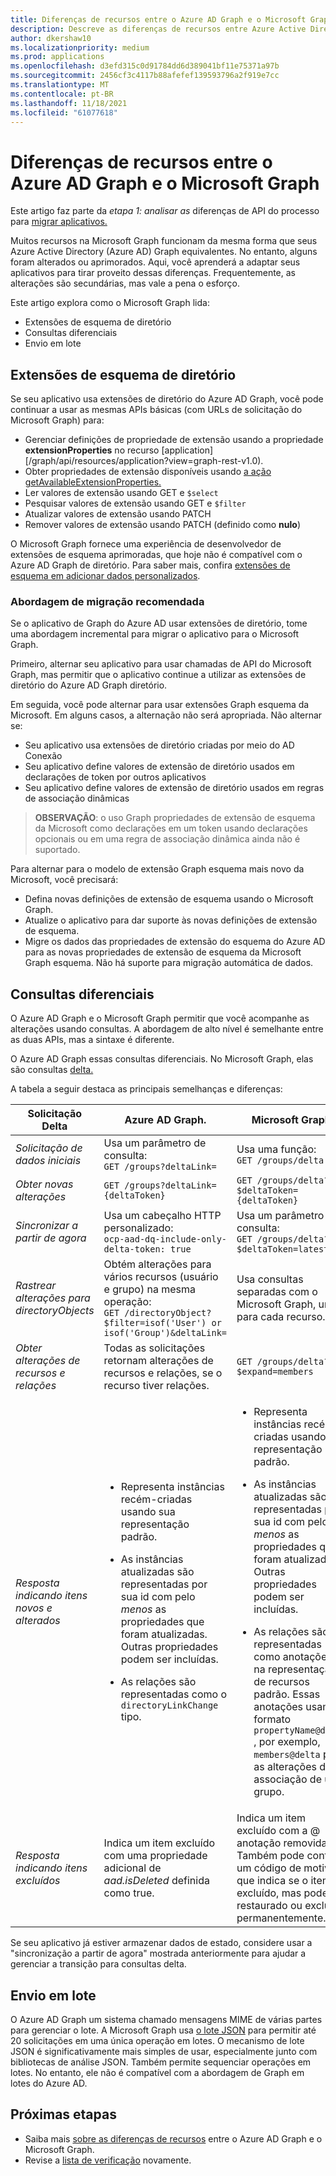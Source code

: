 ```yaml
---
title: Diferenças de recursos entre o Azure AD Graph e o Microsoft Graph
description: Descreve as diferenças de recursos entre Azure Active Directory (Azure AD) Graph API e a API do Microsoft Graph, para ajudar você a migrar aplicativos de forma rápida e fácil.
author: dkershaw10
ms.localizationpriority: medium
ms.prod: applications
ms.openlocfilehash: d3efd315c0d91784dd6d389041bf11e75371a97b
ms.sourcegitcommit: 2456cf3c4117b88afefef139593796a2f919e7cc
ms.translationtype: MT
ms.contentlocale: pt-BR
ms.lasthandoff: 11/18/2021
ms.locfileid: "61077618"
---
```

# <a name="feature-differences-between-azure-ad-graph-and-microsoft-graph"></a>Diferenças de recursos entre o Azure AD Graph e o Microsoft Graph

Este artigo faz parte da *etapa 1: analisar as* diferenças de API do processo para [migrar aplicativos.](migrate-azure-ad-graph-planning-checklist.md)

Muitos recursos na Microsoft Graph funcionam da mesma forma que seus Azure Active Directory (Azure AD) Graph equivalentes. No entanto, alguns foram alterados ou aprimorados. Aqui, você aprenderá a adaptar seus aplicativos para tirar proveito dessas diferenças.  Frequentemente, as alterações são secundárias, mas vale a pena o esforço.

Este artigo explora como o Microsoft Graph lida:

- Extensões de esquema de diretório
- Consultas diferenciais
- Envio em lote

## <a name="directory-schema-extensions"></a>Extensões de esquema de diretório

Se seu aplicativo usa extensões de diretório do Azure AD Graph, você pode continuar a usar as mesmas APIs básicas (com URLs de solicitação do Microsoft Graph) para:

- Gerenciar definições de propriedade de extensão usando a propriedade **extensionProperties** no recurso [application][/graph/api/resources/application?view=graph-rest-v1.0).
- Obter propriedades de extensão disponíveis usando [a ação getAvailableExtensionProperties.](/graph/api/directoryobject-getavailableextensionproperties)
- Ler valores de extensão usando GET e `$select`
- Pesquisar valores de extensão usando GET e `$filter`
- Atualizar valores de extensão usando PATCH
- Remover valores de extensão usando PATCH (definido como **nulo**)

O Microsoft Graph fornece uma experiência de desenvolvedor de extensões de esquema aprimoradas, que hoje não é compatível com o Azure AD Graph de diretório. Para saber mais, confira [extensões de esquema em adicionar dados personalizados](./extensibility-overview.md#schema-extensions).

### <a name="recommended-migration-approach"></a>Abordagem de migração recomendada

Se o aplicativo de Graph do Azure AD usar extensões de diretório, tome uma abordagem incremental para migrar o aplicativo para o Microsoft Graph.

Primeiro, alternar seu aplicativo para usar chamadas de API do Microsoft Graph, mas permitir que o aplicativo continue a utilizar as extensões de diretório do Azure AD Graph diretório.

Em seguida, você pode alternar para usar extensões Graph esquema da Microsoft. Em alguns casos, a alternação não será apropriada. Não alternar se:

- Seu aplicativo usa extensões de diretório criadas por meio do AD Conexão
- Seu aplicativo define valores de extensão de diretório usados em declarações de token por outros aplicativos
- Seu aplicativo define valores de extensão de diretório usados em regras de associação dinâmicas 

>**OBSERVAÇÃO**: o uso Graph propriedades de extensão de esquema da Microsoft como declarações em um token usando declarações opcionais ou em uma regra de associação dinâmica ainda não é suportado.

Para alternar para o modelo de extensão Graph esquema mais novo da Microsoft, você precisará:

- Defina novas definições de extensão de esquema usando o Microsoft Graph.
- Atualize o aplicativo para dar suporte às novas definições de extensão de esquema.
- Migre os dados das propriedades de extensão do esquema do Azure AD para as novas propriedades de extensão de esquema da Microsoft Graph esquema.  Não há suporte para migração automática de dados.

## <a name="differential-queries"></a>Consultas diferenciais

O Azure AD Graph e o Microsoft Graph permitir que você acompanhe as alterações usando consultas.  A abordagem de alto nível é semelhante entre as duas APIs, mas a sintaxe é diferente.

O Azure AD Graph essas consultas diferenciais.  No Microsoft Graph, elas são consultas [delta.](./delta-query-overview.md)

A tabela a seguir destaca as principais semelhanças e diferenças:

|Solicitação Delta |Azure AD Graph. | Microsoft Graph |
|----|----|----|
| _Solicitação de dados iniciais_ | Usa um parâmetro de consulta:<br>`GET /groups?deltaLink=` | Usa uma função: <br> `GET /groups/delta` |
| _Obter novas alterações_ | `GET /groups?deltaLink={deltaToken}` | `GET /groups/delta?$deltaToken={deltaToken}` |
| _Sincronizar a partir de agora_ |Usa um cabeçalho HTTP personalizado:<br> `ocp-aad-dq-include-only-delta-token: true` | Usa um parâmetro de consulta: <br> `GET /groups/delta?$deltaToken=latest` |
| _Rastrear alterações para directoryObjects_ | Obtém alterações para vários recursos (usuário e grupo) na mesma operação:&nbsp;&nbsp;<br> `GET /directoryObject?$filter=isof('User') or isof('Group')&deltaLink=` | Usa consultas separadas com o Microsoft Graph, uma para cada recurso. |
| _Obter alterações de recursos e relações_ | Todas as solicitações retornam alterações de recursos e relações, se o recurso tiver relações. | `GET /groups/delta?$expand=members` |
| _Resposta indicando itens novos e alterados_ | <ul><li><p>Representa instâncias recém-criadas usando sua representação padrão.</p></li><li><p>As instâncias atualizadas são representadas por sua id com pelo *menos* as propriedades que foram atualizadas. Outras propriedades podem ser incluídas.</p></li><li><p>As relações são representadas como o `directoryLinkChange` tipo.</p></li></ul>|<ul><li><p>Representa instâncias recém-criadas usando sua representação padrão.</p></li><li><p>As instâncias atualizadas são representadas por sua id com pelo *menos* as propriedades que foram atualizadas. Outras propriedades podem ser incluídas.</p></li><li><p>As relações são representadas como anotações na representação de recursos padrão. Essas anotações usam o formato `propertyName@delta` , por exemplo, `members@delta` para as alterações de associação de um grupo.</p></li></ul> |
| _Resposta indicando itens excluídos_| Indica um item excluído com uma propriedade adicional de *aad.isDeleted* definida como true. | Indica um item excluído com a \@ anotação removida. Também pode conter um código de motivo, que indica se o item foi excluído, mas pode ser restaurado ou excluído permanentemente. |

Se seu aplicativo já estiver armazenar dados de estado, considere usar a "sincronização a partir de agora" mostrada anteriormente para ajudar a gerenciar a transição para consultas delta.

## <a name="batching"></a>Envio em lote

O Azure AD Graph um sistema chamado mensagens MIME de várias partes para gerenciar o lote.  A Microsoft Graph usa [o lote JSON](json-batching.md) para permitir até 20 solicitações em uma única operação em lotes. O mecanismo de lote JSON é significativamente mais simples de usar, especialmente junto com bibliotecas de análise JSON.  Também permite sequenciar operações em lotes.  No entanto, ele não é compatível com a abordagem de Graph em lotes do Azure AD.

## <a name="next-steps"></a>Próximas etapas

- Saiba mais [sobre as diferenças de recursos](migrate-azure-ad-graph-resource-differences.md) entre o Azure AD Graph e o Microsoft Graph.
- Revise a [lista de verificação](migrate-azure-ad-graph-planning-checklist.md) novamente.

<!-- {
  "type": "#page.annotation",
  "suppressions": [
    "Warning: /concepts/migrate-azure-ad-graph-feature-changes.md:
      Failed to parse any rows out of table with headers: |Task|Azure AD Graph|Microsoft Graph|"
  ],
}
-->